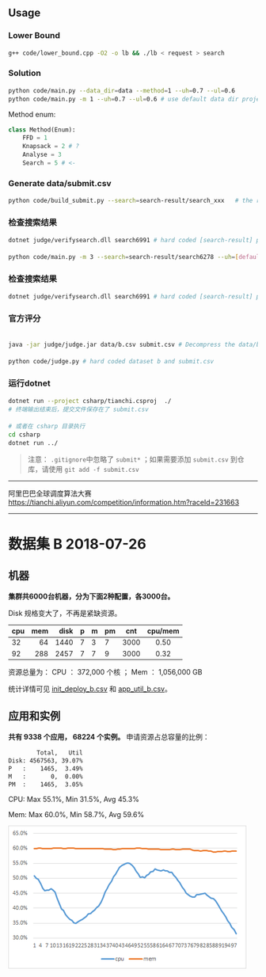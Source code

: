 ## Usage

### Lower Bound

```bash
g++ code/lower_bound.cpp -O2 -o lb && ./lb < request > search
```

### Solution

```bash
python code/main.py --data_dir=data --method=1 --uh=0.7 --ul=0.6
python code/main.py -m 1 --uh=0.7 --ul=0.6 # use default data dir project_path/data/
```

Method enum:

```python
class Method(Enum):
    FFD = 1
    Knapsack = 2 # ?
    Analyse = 3
    Search = 5 # <-
```

### Generate data/submit.csv

```bash
python code/build_submit.py --search=search-result/search_xxx   # the result will be outputed to data/submit.csv
```


### 检查搜索结果
```bash
dotnet judge/verifysearch.dll search6991 # hard coded [search-result] path

python code/main.py -m 3 --search=search-result/search6278 --uh=[default=1] --ul=[default=1]
```

### 检查搜索结果
```bash
dotnet judge/verifysearch.dll search6991 # hard coded [search-result] path
```

### 官方评分 
```bash

java -jar judge/judge.jar data/b.csv submit.csv # Decompress the data/b.csv.tgz first !!!

python code/judge.py # hard coded dataset b and submit.csv

```

### 运行dotnet
```bash
dotnet run --project csharp/tianchi.csproj  ./
# 终端输出结束后，提交文件保存在了 submit.csv

# 或者在 csharp 目录执行
cd csharp
dotnet run ../
```
> 注意： `.gitignore`中忽略了 `submit*` ；如果需要添加 `submit.csv` 到仓库，请使用 `git add -f submit.csv`
> 
-----

阿里巴巴全球调度算法大赛
https://tianchi.aliyun.com/competition/information.htm?raceId=231663

-----

# 数据集 B 2018-07-26

## 机器

**集群共6000台机器，分为下面2种配置，各3000台。**

Disk 规格变大了，不再是紧缺资源。

| cpu | mem  | disk | p   | m   | pm  | cnt  | cpu/mem |
| --- | ---: | ---: | --- | --- | --- | ---- | :-----: |
| 32  | 64   | 1440 | 7   | 3   | 7   | 3000 | 0.50    |
| 92  | 288  | 2457 | 7   | 7   | 9   | 3000 | 0.32    |

资源总量为：
CPU  ：  372,000 个核 ； Mem  ： 1,056,000 GB 

统计详情可见 [init_deploy_b.csv](init_deploy_b.csv) 和 [app_util_b.csv](app_util_b.csv)。
## 应用和实例

**共有 9338 个应用， 68224 个实例。**
申请资源占总容量的比例：
```
        Total,   Util
Disk: 4567563, 39.07%
P   :    1465,  3.49%
M   :       0,  0.00%
PM  :    1465,  3.05%
```

CPU: Max 55.1%, Min 31.5%, Avg 45.3%

Mem: Max 60.0%, Min 58.7%, Avg 59.6%

![CPU和内存资源利用率](/util_b.png)

